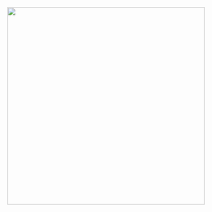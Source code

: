 <div id="header" align="center">
  <img src="https://media.giphy.com/media/nTjkeWLvTilEdZrKR7/giphy.gif" width="450"/>
</div>
